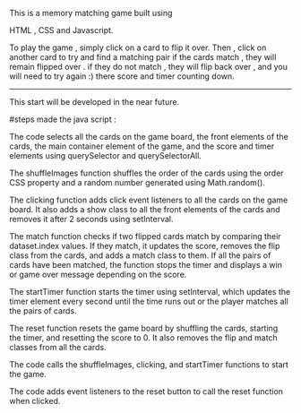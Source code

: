This is a memory matching game built 
using 

HTML , 
CSS and Javascript.

To play the game , simply click on a card to flip it over.
 Then , click on another card to try and find a matching pair
 if the cards match , they will remain flipped over . if they do not
 match , they will flip back over , and you will need to try again :)
 there score and timer counting down.

 ----
This start will be developed in the near future.


#steps made the java script :

The code selects all the cards on the game board, the front elements of the cards, the main container element of the game, and the score and timer elements using querySelector and querySelectorAll.

The shuffleImages function shuffles the order of the cards using the order CSS property and a random number generated using Math.random().

The clicking function adds click event listeners to all the cards on the game board. It also adds a show class to all the front elements of the cards and removes it after 2 seconds using setInterval.

The match function checks if two flipped cards match by comparing their dataset.index values. If they match, it updates the score, removes the flip class from the cards, and adds a match class to them. If all the pairs of cards have been matched, the function stops the timer and displays a win or game over message depending on the score.

The startTimer function starts the timer using setInterval, which updates the timer element every second until the time runs out or the player matches all the pairs of cards.

The reset function resets the game board by shuffling the cards, starting the timer, and resetting the score to 0. It also removes the flip and match classes from all the cards.

The code calls the shuffleImages, clicking, and startTimer functions to start the game.

The code adds event listeners to the reset button to call the reset function when clicked.

